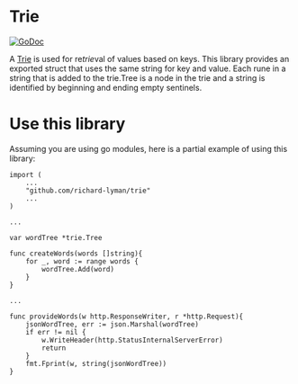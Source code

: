 # Trie

[![GoDoc](https://godoc.org/github.com/richard-lyman/trie?status.svg)](https://godoc.org/github.com/richard-lyman/trie)

A [Trie](https://en.wikipedia.org/wiki/Trie) is used for re*trie*val of values based on keys.
This library provides an exported struct that uses the same string for key and value.
Each rune in a string that is added to the trie.Tree is a node in the trie and a string is identified by beginning and ending empty sentinels.

# Use this library
Assuming you are using go modules, here is a partial example of using this library:

```
import (
	...
	"github.com/richard-lyman/trie"
	...
)

...

var wordTree *trie.Tree

func createWords(words []string){
	for _, word := range words {
		wordTree.Add(word)
	}
}

...

func provideWords(w http.ResponseWriter, r *http.Request){
	jsonWordTree, err := json.Marshal(wordTree)
	if err != nil {
		w.WriteHeader(http.StatusInternalServerError)
		return
	}
	fmt.Fprint(w, string(jsonWordTree))
}
```
